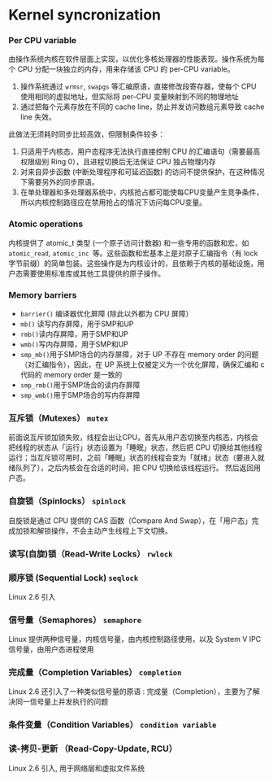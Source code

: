 # Kernel syncronization

### Per CPU variable

由操作系统内核在软件层面上实现，以优化多核处理器的性能表现。操作系统为每个 CPU 分配一块独立的内存，用来存储该 CPU 的 per-CPU variable。

1. 操作系统通过 `wrmsr`, `swapgs` 等汇编原语，直接修改段寄存器，使每个 CPU 使用相同的虚拟地址，但实际将 per-CPU 变量映射到不同的物理地址
2. 通过把每个元素存放在不同的 cache line，防止并发访问数组元素导致 cache line 失效。

此做法无须耗时同步比较高效，但限制条件较多：

1. 只适用于内核态，用户态程序无法执行直接控制 CPU 的汇编语句（需要最高权限级别 Ring 0），且进程切换后无法保证 CPU 独占物理内存
2. 对来自异步函数 (中断处理程序和可延迟函数) 的访问不提供保护，在这种情况下需要另外的同步原语。
3. 在单处理器和多处理器系统中，内核抢占都可能使每CPU变量产生竞争条件，所以内核控制路径应在禁用抢占的情况下访问每CPU变量。

### Atomic operations

内核提供了 atomic_t 类型 (一个原子访问计数器) 和一些专用的函数和宏，如 `atomic_read`, `atomic_inc `等。这些函数和宏基本上是对原子汇编指令（有 lock 字节前缀）的简单包装。这些操作是为内核设计的，且依赖于内核的基础设施，用户态需要使用标准库或其他工具提供的原子操作。

### Memory barriers

- `barrier()` 编译器优化屏障 (除此以外都为 CPU 屏障）
- `mb()` 读写内存屏障，用于SMP和UP
- `rmb()`读内存屏障，用于SMP和UP
- `wmb()`写内存屏障，用于SMP和UP
- `smp_mb()`用于SMP场合的内存屏障，对于 UP 不存在 memory order 的问题（对汇编指令），因此，在 UP 系统上仅被定义为一个优化屏障，确保汇编和 c 代码的 memory order 是一致的
- `smp_rmb()`用于SMP场合的读内存屏障
- `smp_wmb()`用于SMP场合的写内存屏障

### 互斥锁（Mutexes） `mutex`

前面说互斥锁加锁失败，线程会出让CPU，首先从用户态切换至内核态，内核会把线程的状态从「运行」状态设置为「睡眠」状态，然后把 CPU 切换给其他线程运行；当互斥锁可用时，之前「睡眠」状态的线程会变为「就绪」状态（要进入就绪队列了），之后内核会在合适的时间，把 CPU 切换给该线程运行。 然后返回用户态。

### 自旋锁（Spinlocks） `spinlock`

自旋锁是通过 CPU 提供的 CAS 函数（Compare And Swap），在「用户态」完成加锁和解锁操作，不会主动产生线程上下文切换。

### 读写(自旋)锁（Read-Write Locks） `rwlock`

### 顺序锁 (Sequential Lock) `seqlock`

Linux 2.6 引入 

### 信号量（Semaphores） `semaphore`

Linux 提供两种信号量，内核信号量，由内核控制路径使用，以及 System V IPC 信号量，由用户态进程使用

### 完成量（Completion Variables） `completion`

Linux 2.6 还引入了一种类似信号量的原语 : 完成量（Completion），主要为了解决同一信号量上并发执行的问题

### 条件变量（Condition Variables） `condition variable`

### 读-拷贝-更新 （Read-Copy-Update, RCU）

Linux 2.6 引入, 用于网络层和虚拟文件系统
